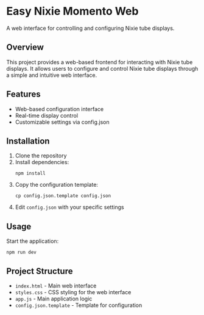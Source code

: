 # Easy Nixie Momento Web

A web interface for controlling and configuring Nixie tube displays.

## Overview

This project provides a web-based frontend for interacting with Nixie tube displays. It allows users to configure and control Nixie tube displays through a simple and intuitive web interface.

## Features

- Web-based configuration interface
- Real-time display control
- Customizable settings via config.json

## Installation

1. Clone the repository
2. Install dependencies:
   ```
   npm install
   ```
3. Copy the configuration template:
   ```
   cp config.json.template config.json
   ```
4. Edit `config.json` with your specific settings

## Usage

Start the application:

```
npm run dev
```

## Project Structure

- `index.html` - Main web interface
- `styles.css` - CSS styling for the web interface
- `app.js` - Main application logic
- `config.json.template` - Template for configuration